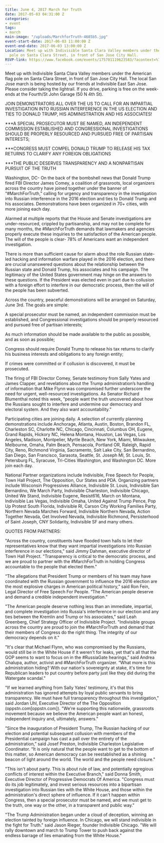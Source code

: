 ```yaml
---
title: June 4, 2017 March for Truth
date: 2017-05-03 04:31:00 Z
categories:
- event
tags:
- march
main-image: "/uploads/MarchforTruth-4685b5.jpg"
event-start-date: 2017-06-03 11:00:00 Z
event-end-date: 2017-06-03 13:00:00 Z
Location: Meet up with Indivisible Santa Clara Valley members under the American flag
  pole on Santa Clara Street, in front of San Jose City Hall.
RSVP-link: https://www.facebook.com/events/175701119623583/?acontext=%7B%22source%22%3A4%2C%22action_history%22%3A%22null%22%7D&source=4&action_history=null
---
```


Meet up with Indivisible Santa Clara Valley members under the American flag pole on Santa Clara Street, in front of San Jose City Hall. The local San Jose march is being hosted by our friends at Indivisible East San Jose. Please consider taking the lightrail. If you drive, parking is free on the week-ends at the Fourth/St John Garage (50 N 4th St). 

JOIN DEMONSTRATORS ALL OVER THE US TO CALL FOR AN IMPARTIAL INVESTIGATION INTO RUSSIAN INTERFERENCE IN THE US ELECTION AND TIES TO DONALD TRUMP, HIS ADMINISTRATION AND HIS ASSOCIATES!

***A SPECIAL PROSECUTOR MUST BE NAMED, AN INDEPENDENT COMMISSION ESTABLISHED AND CONGRESSIONAL INVESTIGATIONS SHOULD BE PROPERLY RESOURCED AND PURSUED FREE OF PARTISAN INTERESTS;

***CONGRESS MUST COMPEL DONALD TRUMP TO RELEASE HIS TAX RETURNS TO CLARIFY ANY FOREIGN OBLIGATIONS

***THE PUBLIC DESERVES TRANSPARENCY AND A NONPARTISAN PURSUIT OF THE TRUTH

Washington, DC- On the back of the bombshell news that Donald Trump fired FBI Director James Comey, a coalition of grassroots, local organizers across the country have joined together under the banner of “#MarchForTruth,” calling for urgency and transparency in the investigation into Russian interference in the 2016 election and ties to Donald Trump and his associates. Demonstrations have been organized in 70+ cities, with more joining each day.

Alarmed at multiple reports that the House and Senate investigations are under-resourced, crippled by partisanship, and may not be complete for many months, the #MarchForTruth demands that lawmakers and agencies properly execute these inquiries to the satisfaction of the American people. The will of the people is clear- 78% of Americans want an independent investigation.

There is more than sufficient cause for alarm about the role Russian state-led hacking and information warfare played in the 2016 election, and there are crucial unanswered questions about the relationship between the Russian state and Donald Trump, his associates and his campaign. The legitimacy of the United States government may hinge on the answers to these questions. If the President was elected even in part due to collusion with a foreign effort to interfere in our democratic process, then the will of the people has been subverted.

Across the country, peaceful demonstrations will be arranged on Saturday, June 3rd. The goals are simple:

A special prosecutor must be named, an independent commission must be established, and Congressional investigations should be properly resourced and pursued free of partisan interests;

As much information should be made available to the public as possible, and as soon as possible;

Congress should require Donald Trump to release his tax returns to clarify his business interests and obligations to any foreign entity;

If crimes were committed or if collusion is discovered, it must be prosecuted.

The firing of FBI Director Comey, Senate testimony from Sally Yates and James Clapper, and revelations about the Trump administration’s handling of information that Mike Flynn was compromised further underscore the need for urgent, well-resourced investigations. As Senator Richard Blumenthal noted this week, “people want the truth uncovered about how the Russians sought to interfere and undermine our democracy and electoral system. And they also want accountability.”

Participating cities are joining daily. A selection of currently planning demonstrations include Anchorage, Atlanta, Austin, Boston, Brandon FL, Charleston SC, Charlotte NC, Chicago, Cincinnati, Columbus OH, Eugene, Grand Rapids, Hickory NC, Helena Montana, Houston, Las Vegas, Los Angeles, Madison, Montpelier, Myrtle Beach, New York, Miami, Milwaukee, Melbourne, Omaha, Palm Beach, Pensacola, Portland OR, Raleigh, Rapid City, Reno, Richmond Virginia, Sacramento, Salt Lake City, San Bernardino, San Diego, San Francisco, Sarasota, Seattle, St. Joseph MI, St. Louis, St. Petersburg FL, Syracuse, Tri-Cities Washington, and Washington DC. More join each day.

National Partner organizations include Indivisible, Free Speech for People, Town Hall Project, The Opposition, Our States and PDA. Organizing partners include Wisconsin Progressives Alliance, Indivisible St. Louis, Indivisible San Bernardino, We March Party, Indivisible Charleston, Indivisible Chicago, United We Stand, Indivisible Eugene, Resist616, March on Montana, Indivisible Las Vegas, Indivisible Omaha, United Against Trump Pence, Pop Up Protest South Florida, Indivisible RI, Carson City Working Families Party, Northern Nevada Marches Forward, Indivisible Northern Nevada, Action Together Nevada, Get Involved Nevada, Indivisible Richmond, Persisterhood of Saint Joseph, CNY Solidarity, Indivisible SF and many others.

QUOTES FROM PARTNERS:

"Across the country, constituents have flooded town halls to let their representatives know that they want impartial investigations into Russian interference in our elections," said Jimmy Dahman, executive director of Town Hall Project. "Transparency is critical to the democratic process, and we are proud to partner with the #MarchForTruth in holding Congress accountable to the people that elected them."

“The allegations that President Trump or members of his team may have coordinated with the Russian government to influence the 2016 election are the most explosive charges in American political history,” said Ron Fein, Legal Director of Free Speech For People. “The American people deserve and demand a credible independent investigation.”

"The American people deserve nothing less than an immediate, impartial, and complete investigation into Russia's interference in our election and any ties between the Kremlin and Trump or his associates," said Leah Greenberg, Chief Strategy Officer of Indivisible Project. "Indivisible groups across the country are proud to join the #MarchForTruth and demand that their members of Congress do the right thing. The integrity of our democracy depends on it."

"It's clear that Michael Flynn, who was compromised by the Russians, would still be in the White House if it weren't for leaks, yet that's all that the GOP seems to want to focus on in the #RussiaGate hearings,” said Andrea Chalupa, author, activist and #MarchForTruth organizer. “What more is this administration hiding? With our nation's sovereignty at stake, it's time for Republican leaders to put country before party just like they did during the Watergate scandal."

"If we learned anything from Sally Yates' testimony, it's that this administration has ignored attempts by loyal public servants to bring transparency. We must have full transparency throughout this investigation," said Jordan Uhl, Executive Director of the The Opposition (oppstn.com[oppstn.com]). "We're supporting this nationwide, grassroots movement because we believe the American people want an honest, independent inquiry and, ultimately, answers."

"Since the inauguration of President Trump, The Russian hacking of our election and potential subsequent collusion with members of the Presidential campaign has cast a pall over the entirety of the administration,” said Josef Preston, Indivisible Charleston Legislative Coordinator. “It is only natural that the people want to get to the bottom of this matter, so American democracy can be reestablished as a shining beacon of light around the world. The world and the people need closure."

"This isn't about party. This is about rule of law, and potentially egregious conflicts of interest within the Executive Branch," said Donna Smith, Executive Director of Progressive Democrats Of America. "Congress must do its job legitimately, and invest serious resources into a bipartisan investigation into Russian ties with the White House, and those within the administration's direct sphere of influence. If it can't happen within Congress, then a special prosecutor must be named, and we must get to the truth, one way or the other, in a transparent and public way."

"The Trump Administration began under a cloud of deception, winning an election tainted by foreign influence. In Chicago, we will stand indivisible in the fight for Truth." said Jason Rieger, founder Indivisible Chicago. "We will rally downtown and march to Trump Tower to push back against the endless barrage of lies emanating from the White House."
